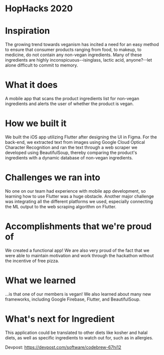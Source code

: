 # HopHacks 2020

# Inspiration
The growing trend towards veganism has incited a need for an easy method to ensure that consumer products ranging from food, to makeup, to medicine, do not contain any non-vegan ingredients. Many of these ingredients are highly inconspicuous--isinglass, lactic acid, anyone?--let alone difficult to commit to memory.

# What it does
A mobile app that scans the product ingredients list for non-vegan ingredients and alerts the user of whether the product is vegan.

# How we built it
We built the iOS app utilizing Flutter after designing the UI in Figma. For the back-end, we extracted text from images using Google Cloud Optical Character Recognition and ran the text through a web scraper we developed using BeautifulSoup, thereby comparing the product's ingredients with a dynamic database of non-vegan ingredients.

# Challenges we ran into
No one on our team had experience with mobile app development, so learning how to use Flutter was a huge obstacle. Another major challenge was integrating all the different platforms we used, especially connecting the ML output to the web scraping algorithm on Flutter.

# Accomplishments that we're proud of
We created a functional app! We are also very proud of the fact that we were able to maintain motivation and work through the hackathon without the incentive of free pizza.

# What we learned
...is that one of our members is vegan! We also learned about many new frameworks, including Google Firebase, Flutter, and BeautifulSoup.

# What's next for Ingredient
This application could be translated to other diets like kosher and halal diets, as well as specific ingredients to watch out for, such as in allergies.

Devpost: https://devpost.com/software/codebrew-67hi12

